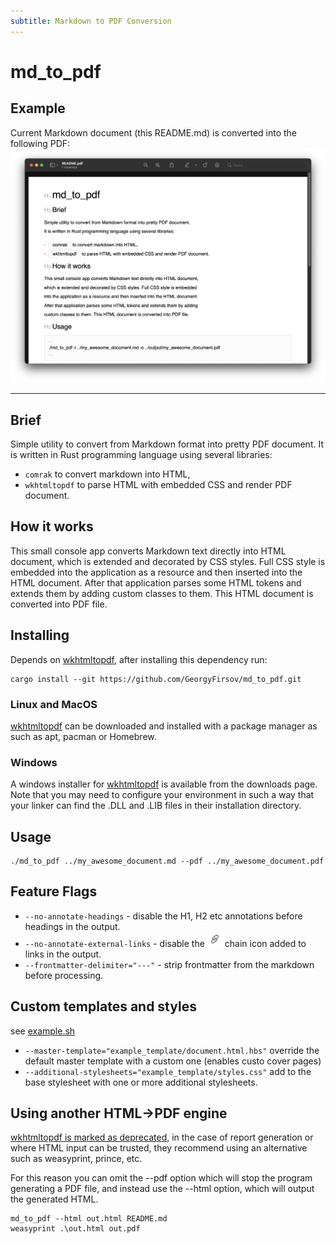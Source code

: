 ```yaml
---
subtitle: Markdown to PDF Conversion
---
```

# md_to_pdf

## Example
Current Markdown document (this README.md) is converted into the following PDF:
![Example](./docs/images/example.png)

---

## Brief
Simple utility to convert from Markdown format into pretty PDF document. 
It is written in Rust programming language using several libraries:
- `comrak` to convert markdown into HTML,
- `wkhtmltopdf` to parse HTML with embedded CSS and render PDF document.

## How it works
This small console app converts Markdown text directly into HTML document,
which is extended and decorated by CSS styles. Full CSS style is embedded
into the application as a resource and then inserted into the HTML document.
After that application parses some HTML tokens and extends them by adding
custom classes to them. This HTML document is converted into PDF file.

## Installing

Depends on [wkhtmltopdf][1], after installing this dependency run:
```
cargo install --git https://github.com/GeorgyFirsov/md_to_pdf.git
```

### Linux and MacOS

[wkhtmltopdf][1] can be downloaded and installed with a package manager as such as apt, pacman or Homebrew. 

### Windows
A windows installer for [wkhtmltopdf][1] is available from the downloads page. Note that you may need to configure your environment in such a way that your linker can find the .DLL and .LIB files in their installation directory.


## Usage
```shell
./md_to_pdf ../my_awesome_document.md --pdf ../my_awesome_document.pdf
```

## Feature Flags

 - `--no-annotate-headings` - disable the H1, H2 etc annotations before headings in the output.
 - `--no-annotate-external-links` - disable the <img alt="🔗" src="./resources/link.png" width="24px"/> chain icon added to links in the output.
 - `--frontmatter-delimiter="---"` - strip frontmatter from the markdown before processing.

## Custom templates and styles

see [example.sh](./example_template/example.sh)

- `--master-template="example_template/document.html.hbs"` override the default master template with a custom one (enables custo cover pages)
- `--additional-stylesheets="example_template/styles.css"` add to the base stylesheet with one or more additional stylesheets.

## Using another HTML->PDF engine

[wkhtmltopdf is marked as deprecated][2], in the case of report generation or where HTML input can be trusted, they recommend using an alternative such as weasyprint, prince, etc.

For this reason you can omit the --pdf option which will stop the program generating a PDF file, and instead use the --html option, which will output the generated HTML.

```shell
md_to_pdf --html out.html README.md
weasyprint .\out.html out.pdf
```

[1]: https://wkhtmltopdf.org/downloads.html
[2]: https://wkhtmltopdf.org/status.html
